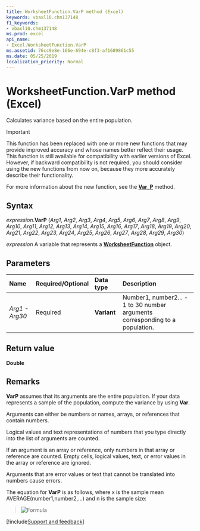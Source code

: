 ```yaml
---
title: WorksheetFunction.VarP method (Excel)
keywords: vbaxl10.chm137148
f1_keywords:
- vbaxl10.chm137148
ms.prod: excel
api_name:
- Excel.WorksheetFunction.VarP
ms.assetid: 76cc9e8e-166e-694e-c8f3-af1689861c55
ms.date: 05/25/2019
localization_priority: Normal
---
```



# WorksheetFunction.VarP method (Excel)

Calculates variance based on the entire population.

> [!IMPORTANT] 
> This function has been replaced with one or more new functions that may provide improved accuracy and whose names better reflect their usage. This function is still available for compatibility with earlier versions of Excel. However, if backward compatibility is not required, you should consider using the new functions from now on, because they more accurately describe their functionality.
> 
> For more information about the new function, see the **[Var_P](Excel.WorksheetFunction.Var_P.md)** method.


## Syntax

_expression_.**VarP** (_Arg1_, _Arg2_, _Arg3_, _Arg4_, _Arg5_, _Arg6_, _Arg7_, _Arg8_, _Arg9_, _Arg10_, _Arg11_, _Arg12_, _Arg13_, _Arg14_, _Arg15_, _Arg16_, _Arg17_, _Arg18_, _Arg19_, _Arg20_, _Arg21_, _Arg22_, _Arg23_, _Arg24_, _Arg25_, _Arg26_, _Arg27_, _Arg28_, _Arg29_, _Arg30_)

_expression_ A variable that represents a **[WorksheetFunction](Excel.WorksheetFunction.md)** object.


## Parameters

|Name|Required/Optional|Data type|Description|
|:-----|:-----|:-----|:-----|
| _Arg1 - Arg30_|Required| **Variant**|Number1, number2... - 1 to 30 number arguments corresponding to a population.|

## Return value

**Double**


## Remarks

**VarP** assumes that its arguments are the entire population. If your data represents a sample of the population, compute the variance by using **Var**.
    
Arguments can either be numbers or names, arrays, or references that contain numbers.
    
Logical values and text representations of numbers that you type directly into the list of arguments are counted. 
    
If an argument is an array or reference, only numbers in that array or reference are counted. Empty cells, logical values, text, or error values in the array or reference are ignored. 
    
Arguments that are error values or text that cannot be translated into numbers cause errors.
    
The equation for **VarP** is as follows, where x is the sample mean AVERAGE(number1,number2,...) and n is the sample size: 

> ![Formula](../images/awfvar_ZA06051258.gif)   



[!include[Support and feedback](~/includes/feedback-boilerplate.md)]